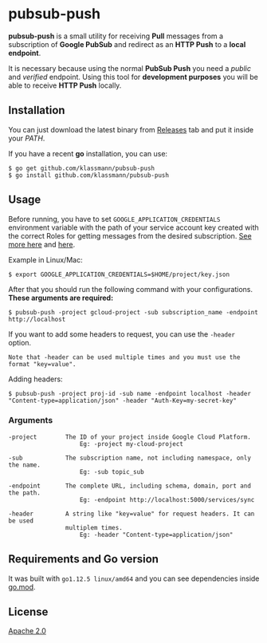 # pubsub-push

**pubsub-push** is a small utility for receiving **Pull** messages from a subscription of **Google PubSub** and redirect as an **HTTP Push** to a **local endpoint**.

It is necessary because using the normal **PubSub Push** you need a *public* and *verified* endpoint. Using this tool for **development purposes** you will be able to receive **HTTP Push** locally.


## Installation

You can just download the latest binary from [Releases](https://github.com/klassmann/pubsub-push/releases) tab and put it inside your *PATH*.

If you have a recent **go** installation, you can use:

```
$ go get github.com/klassmann/pubsub-push
$ go install github.com/klassmann/pubsub-push
```

## Usage

Before running, you have to set `GOOGLE_APPLICATION_CREDENTIALS` environment variable with the path of your service account key created with the correct Roles for getting messages from the desired subscription. [See more here](https://cloud.google.com/pubsub/docs/access-control) and [here](https://cloud.google.com/iam/docs/service-accounts).

Example in Linux/Mac:
```
$ export GOOGLE_APPLICATION_CREDENTIALS=$HOME/project/key.json
```

After that you should run the following command with your configurations.
**These arguments are required:**
```
$ pubsub-push -project gcloud-project -sub subscription_name -endpoint http://localhost
```

If you want to add some headers to request, you can use the `-header` option.

    Note that -header can be used multiple times and you must use the format "key=value".


Adding headers:
```
$ pubsub-push -project proj-id -sub name -endpoint localhost -header "Content-type=application/json" -header "Auth-Key=my-secret-key"
```


### Arguments
```
-project        The ID of your project inside Google Cloud Platform.
                    Eg: -project my-cloud-project

-sub            The subscription name, not including namespace, only the name.
                    Eg: -sub topic_sub

-endpoint       The complete URL, including schema, domain, port and the path.
                    Eg: -endpoint http://localhost:5000/services/sync

-header         A string like "key=value" for request headers. It can be used
                multiplem times.
                    Eg: -header "Content-type=application/json"
```



## Requirements and Go version

It was built with `go1.12.5 linux/amd64` and you can see dependencies inside [go.mod](go.mod).


## License
[Apache 2.0](LICENSE)
